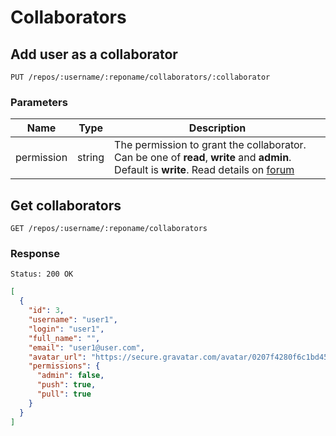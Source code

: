 # Collaborators

## Add user as a collaborator

```
PUT /repos/:username/:reponame/collaborators/:collaborator
```

### Parameters

|Name|Type|Description|
|----|----|-----------|
|permission|string|The permission to grant the collaborator. Can be one of **read**, **write** and **admin**. Default is **write**. Read details on [forum](https://discuss.gogs.io/t/how-to-manage-collaborators/87)|

## Get collaborators

```
GET /repos/:username/:reponame/collaborators
```

### Response

```
Status: 200 OK
```
```json
[
  {
    "id": 3,
    "username": "user1",
    "login": "user1",
    "full_name": "",
    "email": "user1@user.com",
    "avatar_url": "https://secure.gravatar.com/avatar/0207f4280f6c1bd45e1a2ed7cb1cca3d",
    "permissions": {
      "admin": false,
      "push": true,
      "pull": true
    }
  }
]
```